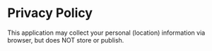Privacy Policy
=========
This application may collect your personal (location) information via browser, but does NOT store or publish.
